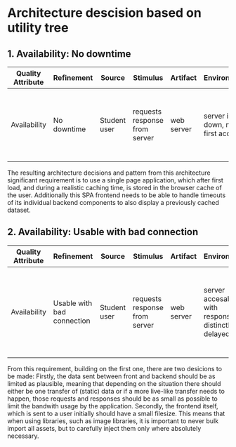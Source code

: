 # Architecture descision based on utility tree

## 1. Availability: No downtime
| Quality Attribute  |  Refinement  | Source        | Stimulus         | Artifact      | Environment       | Response      | Response Measure        | Business Value  | Technical risk |
| ------------------  | ------------------------------   | ----------------  | ------------------ | ------------------ | ------------------ | ------------------------------ | -------------------------|------------|-------------|
| Availability |No downtime | Student user | requests response from server |  web server |  server is down, not first access  |  notify that user is seeing cached data, show cached data  | notification is seen, data is most recent state of last server access  |   High  |  Medium  |

The resulting architecture decisions and pattern from this architecture significant requirement is to use a single page application, which after first load, and during a realistic caching time, is stored in the browser cache of the user. Additionally this SPA frontend needs to be able to handle timeouts of its individual backend components to also display a previously cached dataset.

## 2. Availability: Usable with bad connection
| Quality Attribute  |  Refinement  | Source        | Stimulus         | Artifact      | Environment       | Response      | Response Measure        | Business Value  | Technical risk |
| ------------------  | ------------------------------   | ----------------  | ------------------ | ------------------ | ------------------ | ------------------------------ | -------------------------|------------|-------------|
|  Availability | Usable with bad connection | Student user | requests response from server | web server | server accesable with response distinctly delayed | proposes bad connection mode | user gets notification for connection mode proposal, connection mode can be changed | High | Medium |

From this requirement, building on the first one, there are two desicions to be made: Firstly, the data sent between front and backend should be as limited as plausible, meaning that depending on the situation there should either be one transfer of (static) data or if a more live-like transfer needs to happen, those requests and responses should be as small as possible to limit the bandwith usage by the application.
Secondly, the frontend itself, which is sent to a user initially should have a small filesize. This means that when using libraries, such as image libraries, it is important to never bulk import all assets, but to carefully inject them only where absolutely necessary.